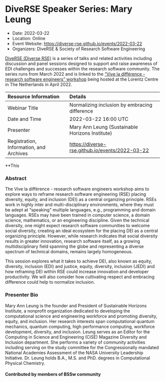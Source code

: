 # DiveRSE Speaker Series: Mary Leung

- Date: 2022-03-22
- Location: Online
- Event Website: https://diverse-rse.github.io/events/2022-03-22
- Organizers: DiveRSE & Society of Research Software Engineering 
			   
[DiveRSE (Diverse RSE)](https://diverse-rse.github.io/) is a series of talks and related activities including
discussion and panel sessions designed to support and raise
awareness of EDI challenges and successes within the research
software community. The series runs from March 2022 and is linked to
the [“Vive la différence - research software engineers” workshop](https://www.researchsoft.org/events/2022-04/)
being hosted at the Lorentz Centre in The Netherlands in April 2022.



Resource Information | Details
:--- | :---			   
Webinar Title | Normalizing inclusion by embracing difference
Date and Time | 2022-03-22 16:00 UTC
Presenter | Mary Ann Leung (Sustainable Horizons Institute)
Registration, Information, and Archives | 	<https://diverse-rse.github.io/events/2022-03-22>	   

**This 

### Abstract
<p>The Vive la différence - research software engineers workshop aims to explore ways to reframe research software engineering (RSE) placing diversity, equity, and inclusion (DEI) as a central organizing principle. RSEs work in highly inter and multi-disciplinary environments, where they must be adept at “speaking” multiple languages, e.g., programming and domain languages. RSEs may have been trained in computer science, a domain science, mathematics, or an engineering discipline. Given the technical diversity, one might expect research software communities to welcome social diversity, creating an ideal ecosystem for the placing DEI as a central organizing principle. However, while research indicates that social diversity results in greater innovation, research software itself, as a growing multidisciplinary field spanning the globe and representing a diverse spectrum of technical domains, remains largely homogeneous.</p>

<p>This session explores what it takes to achieve DEI, also known as equity, diversity, inclusion (EDI) and justice, equity, diversity, inclusion (JEDI) and how reframing DEI within RSE could increase innovation and developer productivity. We will also consider how cultivating respect and embracing difference could help to normalize inclusion.</p>

### Presenter Bio
<p>Mary Ann Leung is the founder and President of Sustainable Horizons Institute, a nonprofit organization dedicated to developing the computational science and engineering workforce and promoting diversity, equity, and inclusion. Her research interests span computational quantum mechanics, quantum computing, high performance computing, workforce development, diversity, and inclusion. Leung serves as an Editor for the Computing in Science and Engineering (CiSE) Magazine Diversity and Inclusion department. She performs a variety of community activities including serving on the study committee for the Congressionally mandated National Academies Assessment of the NASA University Leadership Initiative. Dr. Leung holds B.A., M.S. and PhD. degrees in Computational Physical Chemistry.</p>

    

#### Contributed by members of BSSw community

<!---
Publish: yes
Categories: Community, collaboration
Topics: diversity, equity, inclusion, RSE
Level: 2
Prerequisites: default
Aggregate: none
--->
